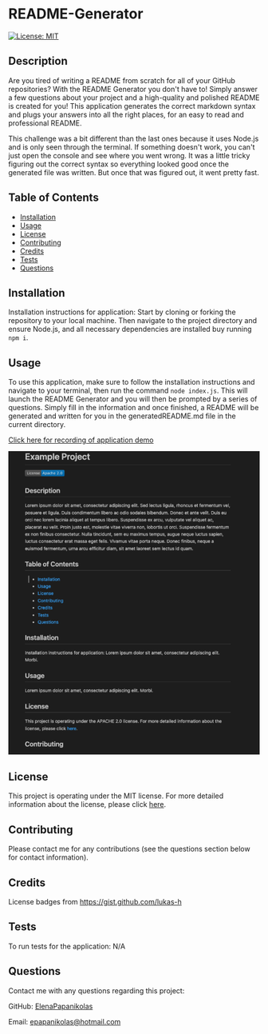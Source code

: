 
# README-Generator
[![License: MIT](https://img.shields.io/badge/License-MIT-yellow.svg)](https://opensource.org/licenses/MIT)

## Description
Are you tired of writing a README from scratch for all of your GitHub repositories? With the README Generator you don't have to! Simply answer a few questions about your project and a high-quality and polished README is created for you! This application generates the correct markdown syntax and plugs your answers into all the right places, for an easy to read and professional README. 

This challenge was a bit different than the last ones because it uses Node.js and is only seen through the terminal. If something doesn't work, you can't just open the console and see where you went wrong. It was a little tricky figuring out the correct syntax so everything looked good once the generated file was written. But once that was figured out, it went pretty fast.

## Table of Contents
* [Installation](#installation)
* [Usage](#usage)
* [License](#license)
* [Contributing](#contributing)
* [Credits](#credits)
* [Tests](#tests)
* [Questions](#questions)

## Installation
Installation instructions for application:
Start by cloning or forking the repository to your local machine. Then navigate to the project directory and ensure Node.js, and all necessary dependencies are installed buy running  `npm i`.

## Usage
To use this application, make sure to follow the installation instructions and navigate to your terminal, then run the command `node index.js`. This will launch the README Generator and you will then be prompted by a series of questions. Simply fill in the information and once finished, a README will be generated and written for you in the generatedREADME.md file in the current directory.

[Click here for recording of application demo](https://drive.google.com/file/d/1kUDQELRHZUgQ4KMGC3K0qn4dGrdMX41D/view)

![Screenshot of generated README](/assets/Images/screenshot2.png)

## License 
This project is operating under the MIT license. For more detailed information about the license, please click [here](https://opensource.org/licenses/MIT).

## Contributing 
Please contact me for any contributions (see the questions section below for contact information).

## Credits
License badges from https://gist.github.com/lukas-h

## Tests
To run tests for the application:
N/A

## Questions 
Contact me with any questions regarding this project:

GitHub: [ElenaPapanikolas](https://github.com/ElenaPapanikolas)

Email: epapanikolas@hotmail.com